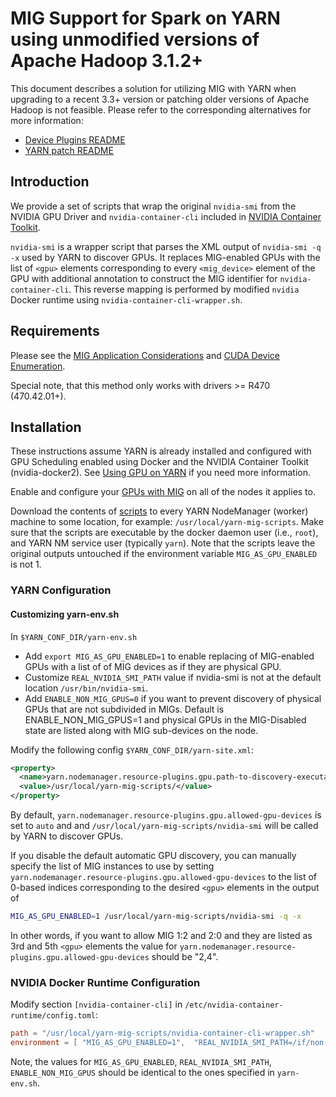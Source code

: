 # MIG Support for Spark on YARN using unmodified versions of Apache Hadoop 3.1.2+

This document describes a solution for utilizing MIG with YARN when upgrading to a recent 3.3+
version or patching older versions of Apache Hadoop is not feasible. Please refer to the corresponding
alternatives for more information:
- [Device Plugins README](../device-plugins/gpu-mig/README.md)
- [YARN patch README](../resource-types/gpu-mig/README.md)

## Introduction

We provide a set of scripts that wrap the original `nvidia-smi` from the NVIDIA GPU Driver and `nvidia-container-cli`
included in [NVIDIA Container Toolkit](https://github.com/NVIDIA/nvidia-docker).

`nvidia-smi` is a wrapper script that parses the XML output of `nvidia-smi -q -x` used by YARN
to discover GPUs. It replaces MIG-enabled GPUs with the list of `<gpu>` elements corresponding to every
`<mig_device>` element of the GPU with additional annotation to construct the MIG identifier for
`nvidia-container-cli`. This reverse mapping is performed by  modified `nvidia` Docker runtime using
`nvidia-container-cli-wrapper.sh`.

## Requirements

Please see the [MIG Application Considerations](https://docs.nvidia.com/datacenter/tesla/mig-user-guide/#app-considerations)
and [CUDA Device Enumeration](https://docs.nvidia.com/datacenter/tesla/mig-user-guide/index.html#cuda-visible-devices).

Special note, that this method only works with drivers >= R470 (470.42.01+).

## Installation

These instructions assume YARN is already installed and configured with GPU Scheduling enabled
using Docker and the NVIDIA Container Toolkit (nvidia-docker2).
See [Using GPU on YARN](https://hadoop.apache.org/docs/r3.1.2/hadoop-yarn/hadoop-yarn-site/UsingGpus.html) if
you need more information.

Enable and configure your [GPUs with MIG](https://docs.nvidia.com/datacenter/tesla/mig-user-guide/index.html) on all of the nodes
it applies to.

Download the contents of [scripts](./scripts/) to every YARN NodeManager (worker) machine
to some location, for example: `/usr/local/yarn-mig-scripts`. Make sure that the scripts
are executable by the docker daemon user (i.e., `root`), and YARN NM service user (typically `yarn`). Note that the scripts
leave the original outputs untouched if the environment variable `MIG_AS_GPU_ENABLED` is not 1.

### YARN Configuration
#### Customizing yarn-env.sh

In `$YARN_CONF_DIR/yarn-env.sh`
- Add `export MIG_AS_GPU_ENABLED=1` to enable replacing of MIG-enabled GPUs with a list
of of MIG devices as if they are physical GPU.
- Customize `REAL_NVIDIA_SMI_PATH` value if nvidia-smi is not at the default location
`/usr/bin/nvidia-smi`.
- Add `ENABLE_NON_MIG_GPUS=0` if you want to prevent discovery of physical GPUs that are not subdivided in MIGs.
Default is ENABLE_NON_MIG_GPUS=1 and physical GPUs in the MIG-Disabled state are listed along with MIG sub-devices on the node.

Modify the following config `$YARN_CONF_DIR/yarn-site.xml`:
```xml
<property>
  <name>yarn.nodemanager.resource-plugins.gpu.path-to-discovery-executables</name>
  <value>/usr/local/yarn-mig-scripts/</value>
</property>
```

By default, `yarn.nodemanager.resource-plugins.gpu.allowed-gpu-devices` is set to `auto` and
and `/usr/local/yarn-mig-scripts/nvidia-smi` will be called by YARN to discover GPUs.

If you disable the default automatic GPU discovery, you can manually
specify the list of MIG instances to use by setting
`yarn.nodemanager.resource-plugins.gpu.allowed-gpu-devices` to the list of
0-based indices corresponding to the desired `<gpu>` elements in the output of

```bash
MIG_AS_GPU_ENABLED=1 /usr/local/yarn-mig-scripts/nvidia-smi -q -x
```

In other words, if you want to allow MIG 1:2 and 2:0 and they are listed as 3rd and 5th `<gpu>`
elements the value for `yarn.nodemanager.resource-plugins.gpu.allowed-gpu-devices` should be
"2,4".

### NVIDIA Docker Runtime Configuration

Modify section `[nvidia-container-cli]` in `/etc/nvidia-container-runtime/config.toml`:
```toml
path = "/usr/local/yarn-mig-scripts/nvidia-container-cli-wrapper.sh"
environment = [ "MIG_AS_GPU_ENABLED=1",  "REAL_NVIDIA_SMI_PATH=/if/non-default/path/nvidia-smi" ]
```

Note, the values for `MIG_AS_GPU_ENABLED`, `REAL_NVIDIA_SMI_PATH`, `ENABLE_NON_MIG_GPUS` should be
identical to the ones specified in `yarn-env.sh`.

